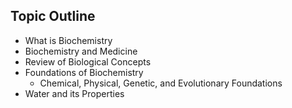 ## Topic Outline
- What is Biochemistry
- Biochemistry and Medicine 
- Review of Biological Concepts
- Foundations of Biochemistry
	- Chemical, Physical, Genetic, and Evolutionary Foundations
- Water and its Properties

